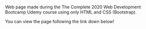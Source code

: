 Web page made during the The Complete 2020 Web Development Bootcamp Udemy course using only HTML and CSS (Bootstrap).

You can view the page following the link down below!
